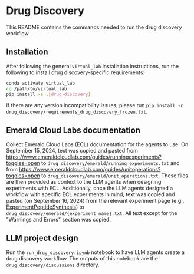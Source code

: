 # Drug Discovery

This README contains the commands needed to run the drug discovery workflow.


## Installation

After following the general `virtual_lab` installation instructions, run the following to install drug discovery-specific requirements:

```bash
conda activate virtual_lab
cd /path/to/virtual_lab
pip install -e .[drug-discovery]
```

If there are any version incompatibility issues, please run `pip install -r drug_discovery/requirements_drug_discovery_frozen.txt`.


## Emerald Cloud Labs documentation

Collect Emerald Cloud Labs (ECL) documentation for the agents to use. On September 15, 2024, text was copied and pasted from https://www.emeraldcloudlab.com/guides/runningexperiments?toggles=open to `drug_discovery/emerald/running_experiments.txt` and from https://www.emeraldcloudlab.com/guides/unitoperations?toggles=open to `drug_discovery/emerald/unit_operations.txt`. These files are then provided as context to the LLM agents when designing experiments with ECL. Additionally, once the LLM agents designed a workflow with specific ECL experiments in mind, text was copied and pasted (on September 16, 2024) from the relevant experiment page (e.g., [ExperimentPeptideSynthesis](https://www.emeraldcloudlab.com/helpfiles/experimentpeptidesynthesis)) to `drug_discovery/emerald/{experiment_name}.txt`. All text except for the "Warnings and Errors" section was copied.


## LLM project design

Run the `run_drug_discovery.ipynb` notebook to have LLM agents create a drug discovery workflow. The outputs of this notebook are the `drug_discovery/discussions` directory.
